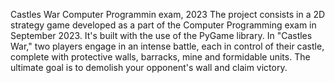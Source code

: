 Castles War
Computer Programmin exam, 2023
The project consists in a 2D strategy game developed as a part of the Computer Programming exam in September 2023. 
It's built with the use of the PyGame library. 
In "Castles War," two players engage in an intense battle, each in control of their castle, complete with protective walls, barracks, mine and formidable units. 
The ultimate goal is to demolish your opponent's wall and claim victory.
